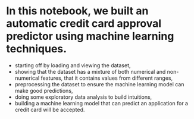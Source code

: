 # In this notebook, we built an automatic credit card approval predictor using machine learning techniques.


- starting off by loading and viewing the dataset,
- showing that the dataset has a mixture of both numerical and non-numerical features, that it contains values from different ranges,
- preprocessing the dataset to ensure the machine learning model can make good predictions,
- doing some exploratory data analysis to build intuitions,
- building a machine learning model that can predict an application for a credit card will be accepted.
